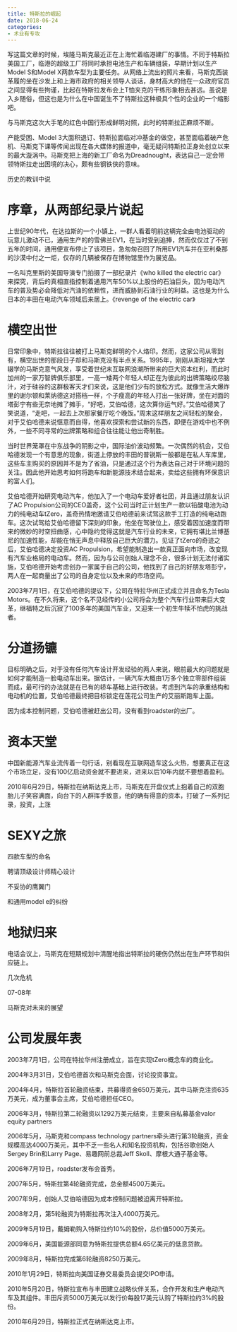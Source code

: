 ```yaml
---
title: 特斯拉的崛起
date: 2018-06-24
categories:
- 术业有专攻
---
```



写这篇文章的时候，埃隆马斯克最近正在上海忙着临港建厂的事情。不同于特斯拉美国工厂，临港的超级工厂将同时承担电池生产和车辆组装，早期计划以生产Model S和Model X两款车型为主要任务。从网络上流出的照片来看，马斯克西装革履的坐在沙发上和上海市政府的相关领导人谈话，身材高大的他在一众政府官员之间显得有些拘谨，比起在特斯拉发布会上T恤夹克的干练形象相去甚远。虽说是入乡随俗，但这也是为什么在中国诞生不了特斯拉这种极具个性的企业的一个缩影吧。

与马斯克这次大手笔的红色中国行形成鲜明对照，此时的特斯拉正麻烦不断。

产能受困、Model 3大面积退订、特斯拉面临对冲基金的做空，甚至面临着破产危机、马斯克下课等传闻出现在各大媒体的报道中，毫无疑问特斯拉正身处创立以来的最大漩涡中。马斯克把上海的新工厂命名为Dreadnought，表达自己一定会带领特斯拉走出困境的决心，颇有些钢铁侠的意味。

历史的教训中说


# 序章，从两部纪录片说起

上世纪90年代，在达拉斯的一个小镇上，一群人看着明前这辆完全由电池驱动的玩意儿激动不已，通用生产的的雪佛兰EV1，在当时受到追捧，然而仅仅过了不到五年的时间，通用便宣布停止了该项目，急匆匆召回了所用EV1汽车并在亚利桑那的沙漠中付之一炬，仅存的几辆被保存在博物馆里作为展览品。

一名叫克里斯的美国导演专门拍摄了一部纪录片《who killed the electric car》来探究，背后的真相直指控制着通用汽车50%以上股份的石油巨头，因为电动汽车的普及势必会降低对汽油的依赖性，进而威胁到石油行业的利益。这也是为什么日本的丰田在电动汽车领域后来居上。《revenge of the electric car》

# 横空出世

日常印象中，特斯拉往往被打上马斯克鲜明的个人烙印。然而，这家公司从零到有，横空出世的那段日子却和马斯克没有半点关系。1995年，刚刚从斯坦福大学辍学的马斯克意气风发，享受着世纪末互联网浪潮所带来的巨大资本红利，而此时加州的一家万智牌俱乐部里，一高一矮两个年轻人却正在为彼此的出牌策略绞尽脑汁，对于硅谷的这群极客天才们来说，这是他们少有的放松方式。就像生活大爆炸里的谢尔顿和莱纳德这对搭档一样，个子瘦高的年轻人打出一张好牌，坐在对面的塔彭宁有些无奈地摊了摊手，“好吧，艾伯哈德，这次算你运气好。”艾伯哈德笑了笑说道，“走吧，一起去上次那家餐厅吃个晚饭。”周末这样朋友之间轻松的聚会，对于艾伯哈德来说惬意而自得，他喜欢探索和尝试新的东西，即便在游戏中也不例外，一些不同寻常的出牌策略和组合往往能让他出奇制胜。

当时世界笼罩在中东战争的阴影之中，国际油价波动频繁。一次偶然的机会，艾伯哈德发现一个有意思的现象，街道上停放的丰田的普锐斯一般都是在私人车库里，这些车主购买的原因并不是为了省油，只是通过这个行为表达自己对于环境问题的关注。因此他开始思考如何将跑车和新能源技术结合起来，卖给这些拥有环保意识的富人们。

艾伯哈德开始研究电动汽车，他加入了一个电动车爱好者社团，并且通过朋友认识了AC Propulsion公司的CEO盖奇，这个公司当时正计划生产一款以铅酸电池为动力的纯电动车tZero，盖奇热情地邀请艾伯哈德前来试驾这款手工打造的纯电动跑车。这次试驾给艾伯哈德留下深刻的印象，他坐在驾驶位上，感受着因加速度而带来的微妙的时空扭曲感，心中隐约觉得这就是汽车行业的未来，它拥有堪比兰博基尼的加速性能，却能在悄无声息中释放自己巨大的潜力。见证了tZero的奇迹之后，艾伯哈德决定投资AC Propulsion，希望能制造出一款真正面向市场，改变现有汽车业格局的电动车。然而，因为与公司创始人理念不合，很多计划无法付诸实施，艾伯哈德开始考虑创办一家属于自己的公司，他找到了自己的好朋友塔彭宁，两人在一起商量出了公司的自身定位以及未来的市场空间。

2003年7月1日，在艾伯哈德的提议下，公司在特拉华州正式成立并且命名为Tesla Motors。在不久将来，这个名不见经传的小公司将会为整个汽车行业带来巨大变革，继福特之后沉寂了100多年的美国汽车业，又迎来一个初生牛犊不怕虎的挑战者。

# 分道扬镳

目标明确之后，对于没有任何汽车设计开发经验的两人来说，眼前最大的问题就是如何才能制造一脸电动车出来。据估计，一辆汽车大概由1万多个独立零部件组装而成，最可行的办法就是在已有的轿车基础上进行改装。考虑到汽车的承重结构和电动机的位置，艾伯哈德最终把目标锁定在莲花公司生产的艾丽斯跑车上面。

因为成本控制问题，艾伯哈德被赶出公司，没有看到roadster的出厂。

# 资本天堂


中国新能源汽车业流传着一句行话，别看现在互联网造车这么火热，想要真正在这个市场立足，没有100亿启动资金就不要进来，进来以后10年内就不要想着盈利。

2010年6月29日，特斯拉在纳斯达克上市，马斯克在开盘仪式上抱着自己的双胞胎儿子笑容满面，向台下的人群挥手致意，他的确有得意的资本，打破了一系列记录，投资，上涨

# SEXY之旅

四款车型的命名

聘请顶级设计师精心设计

不妥协的鹰翼门

和通用model e的纠纷

# 地狱归来

电话会议上，马斯克在短期规划中清醒地指出特斯拉的硬伤仍然出在生产环节和供应链上。

几次危机 

07-08年

马斯克对未来的展望

# 公司发展年表

2003年7月1日，公司在特拉华州注册成立，旨在实现tZero概念车的商业化。

2004年3月31日，艾伯哈德首次和马斯克会面，讨论投资事宜。

2004年4月，特斯拉首轮融资结束，共募得资金650万美元，其中马斯克注资635万美元，成为董事会主席，艾伯哈德担任CEO。

2006年3月，特斯拉第二轮融资以1292万美元结束，主要来自私募基金valor equity partners

2006年5月，马斯克和compass technology partners牵头进行第3轮融资，资金规模高达4000万美元，其中不乏一些名人和知名投资机构，包括谷歌创始人Sergey Brin和Larry Page、易趣网前总裁Jeff Skoll、摩根大通子基金等。

2006年7月19日，roadster发布会首秀。

2007年5月，特斯拉第4轮融资完成，总金额4500万美元。

2007年9月，创始人艾伯哈德因为成本控制问题被迫离开特斯拉。

2008年2月，第5轮融资为特斯拉再次注入4000万美元。

2009年5月19日，戴姆勒购入特斯拉约10%的股份，总价值5000万美元。

2009年6月，美国能源部同意为特斯拉提供总额4.65亿美元的低息贷款。

2009年8月，特斯拉完成第6轮融资8250万美元。

2010年1月29日，特斯拉向美国证券交易委员会提交IPO申请。

2010年5月20日，特斯拉宣布与丰田建立战略伙伴关系，合作开发和生产电动汽车及其组件。丰田斥资5000万美元以发行价每股17美元认购了特斯拉约3%的股份。

2010年6月29日，特斯拉正式在纳斯达克上市。


